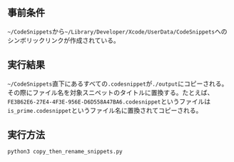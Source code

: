 ## 事前条件
`~/CodeSnippets`から`~/Library/Developer/Xcode/UserData/CodeSnippets`へのシンボリックリンクが作成されている。

## 実行結果
`~/CodeSnippets`直下にあるすべての`.codesnippet`が`./output`にコピーされる。その際にファイル名を対象スニペットのタイトルに置換する。たとえば、`FE3B62E6-27E4-4F3E-956E-D6D558A47BA6.codesnippet`というファイルは`is_prime.codesnippet`というファイル名に置換されてコピーされる。

## 実行方法
```
python3 copy_then_rename_snippets.py
```
